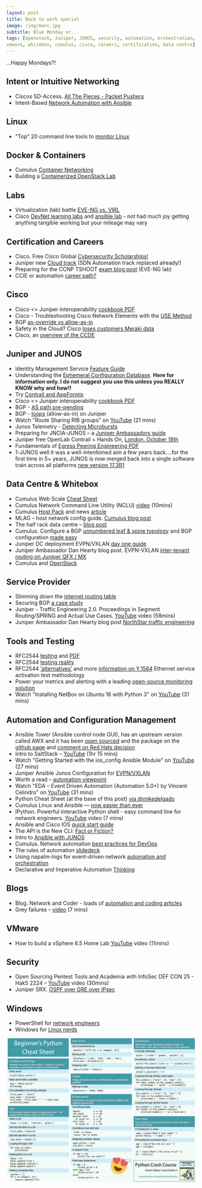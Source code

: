 ```yaml
---
layout: post
title: Back to work special
image: /img/manc.jpg
subtitle: Blue Monday or...
tags: [openstack, Juniper, JUNOS, security, automation, orchestration, intent, linux, docker, containers, labs, eve-ng, 
vmware, whitebox, cumulus, cisco, careers, certification, data centre]
---
```

...Happy Mondays?!

## Intent or Intuitive Networking

* Ciscos SD-Access. [All The Pieces - Packet Pushers](http://packetpushers.net/ciscos-sd-access-pieces/)
* Intent-Based [Network Automation with Ansible](http://jedelman.com/home/intent-based-network-automation-with-ansible/)


## Linux

* "Top" 20 command line tools to [monitor Linux](https://www.tecmint.com/command-line-tools-to-monitor-linux-performance/)


## Docker & Containers

* Cumulus [Container Networking](https://cumulusnetworks.com/learn/web-scale-networking-resources/validated-design-guides/Validated-Design-Guide-Container-Networking-Addressing-Routing-Domain/)
* Building a [Containerized OpenStack Lab](http://networkop.co.uk/blog/2017/09/08/os-lab-docker/)


## Labs

* Virtualization (lab) battle [EVE-NG vs. VIRL](https://www.802101.com/virtualization-battle-eve-ng-vs-virl/)
* Cisco [DevNet learning labs](https://learninglabs.cisco.com/) and [ansible lab](https://learninglabs.cisco.com/modules/sdx-ansible-intro) - not had much joy getting anything tangible working but your mileage may vary


## Certification and Careers

* Cisco. Free Cisco Global [Cybersecurity Scholarships!](https://mkto.cisco.com/security-scholarship)
* Juniper new [Cloud track](https://www.juniper.net/uk/en/training/certification/news/2017/20170908-sdn-automation-track-replacement/) (SDN Automation track replaced already!)
* Preparing for the CCNP TSHOOT [exam blog post](https://www.lab-time.it/2017/09/04/preparing-for-the-ccnp-tshoot-exam/) (EVE-NG lab)
* CCIE or automation [career path?](https://networkerandcoder.wordpress.com/2017/07/25/ccie-vs-network-automation/)


## Cisco

* Cisco <> Juniper interoperability [cookbook PDF](http://networktest.com/jnpriop/cookbook.pdf)
* Cisco - Troubleshooting Cisco Network Elements with the [USE Method](https://www.packetmischief.ca/troubleshooting-cisco-network-elements-with-the-use-method/)
* BGP [as-override vs allow-as-in](https://ccieblog.co.uk/bgp/bgp-as-override-vs-allow-as-in)
* Safety in the Cloud? Cisco [loses customers Meraki data](https://www.theregister.co.uk/2017/08/06/cisco_meraki_data_loss/)
* Cisco, an [overview of the CCDE](https://zigbits.tech/zndp-010-an-overview-of-the-cisco-certified-design-expert-ccde-certification-with-jeremy-filliben/)


## Juniper and JUNOS

* Identity Management Service [Feature Guide](https://www.juniper.net/documentation/en_US/jims1.0.0/information-products/pathway-pages/feature-guide/jims-guide.html)
* Understanding the [Ephemeral Configuration Database](https://www.juniper.net/documentation/en_US/junos/topics/concept/ephemeral-configuration-database-overview.html). **Here for information only. I do not suggest you use this unless you REALLY KNOW why and how!!**
* Try [Contrail and AppFormix](http://www.juniper.net/us/en/cloud-software/trial/)
* Cisco <> Juniper interoperability [cookbook PDF](http://networktest.com/jnpriop/cookbook.pdf)
* BGP - [AS path pre-pending](https://orhanergun.net/2016/06/bgp-path-path-prepending/)
* BGP - [loops](http://www.juniper.net/documentation/en_US/junos11.4/topics/reference/configuration-statement/loops-edit-protocols-bgp-family.html) (allow-as-in) on Juniper
* Watch "Route Sharing RIB groups" on [YouTube](https://youtu.be/JT7rwWM8Yn8) (21 mins)
* Junos Telemetry - [Detecting Microbursts](http://forums.juniper.net/t5/Automation-Programmability/Junos-Telemetry-Detecting-Microbursts/ba-p/311225)
* Preparing for JNCIA-JUNOS – a [Juniper Ambassadors guide](http://puluka.com/home/networking/junos/preparing-for-jncia-junos/)
* Juniper free OpenLab Contrail + Hands On, [London. October 18th](https://learningportal.juniper.net/juniper/user_activity_schedule_info.aspx?id=139433&activity=7150)
* Fundamentals of [Egress Peering Engineering PDF](http://www.juniper.net/documentation/en_US/release-independent/solutions/information-products/pathway-pages/epe-fundamentals.pdf)
* 1-JUNOS well it was a well-intentioned aim a few years back....for the first time in 5+ years, JUNOS is now merged back into a single software train across all platforms [new version 17.3R1](http://www.juniper.net/documentation/en_US/junos/information-products/topic-collections/release-notes/17.3/jd0e127.html)


## Data Centre & Whitebox

* Cumulus Web Scale [Cheat Sheet](http://go.cumulusnetworks.com/e/32472/rking-terminology-cheat-sheet-/94mndn/553030751)
* Cumulus Network Command Line Utility (NCLU) [video](https://cumulusnetworks.com/learn/web-scale-networking-resources/videos/technical-video-demo-cumulus-linux-nclu/) (10mins)
* Cumulus [Host Pack](https://cumulusnetworks.com/products/host-pack/) and news [article](http://www.diversity.net.nz/cumulus-wants-to-network-the-container-world/2017/08/23/)
* MLAG – host network config guide. [Cumulus blog post](https://cumulusnetworks.com/blog/5-host-network-configurations-mlag/)
* The half rack data centre – [blog post](https://thenetworkstack.com/the-half-rack-datacenter/)
* Cumulus. Configure a BGP [unnumbered leaf & spine topology](http://codewerx.ca/2016/04/01/tutorial-configure-a-bgp-unnumbered-leaf-spine-topology-with-cumulus-vx-and-gns3/) and BGP configuration [made easy](http://blog.ipspace.net/2015/02/bgp-configuration-made-simple-with.html)
* Juniper DC deployment EVPN/VXLAN [day one guide](http://forums.juniper.net/t5/Day-One-Books/This-Week-Data-Center-Deployment-with-EVPN-VXLAN/ba-p/312164)
* Juniper Ambassador Dan Hearty blog post. EVPN-VXLAN [inter-tenant routing on Juniper QFX / MX](http://www.inetzero.com/qfxmxevpn/)
* Cumulus and [OpenStack](https://cumulusnetworks.com/blog/openstack-and-cumulus-linux/)


## Service Provider

* Slimming down the [internet routing table](https://www.redpill-linpro.com/sysadvent/2016/12/09/slimming-routing-table.html)
* Securing BGP [a case study](https://rule11.tech/securing-bgp-case-study/)
* Juniper - Traffic Engineering 2.0. Proceedings in Segment Routing/SPRING and Actual Use Cases. [YouTube](https://youtu.be/kMv3p2DX-TU) video  (58mins)
* Juniper Ambassador Dan Hearty blog post [NorthStar traffic engineering](https://danhearty.wordpress.com/2017/08/01/juniper-northstar-3-0-signal-traffic-engineered-mpls-lsps-between-te-domains/)


## Tools and Testing

* RFC2544 [testing](https://www.ietf.org/rfc/rfc2544.txt) and [PDF](https://startrinity.com/VoIP/Resources/sip321.pdf)
* RFC2544 [testing reality](http://www.exfo.com/corporate/blog/2013/still-testing-rfc-2544-really)
* RFC2544 [‘alternatives’](https://tools.ietf.org/html/rfc6815) and more [information on Y.1564](https://www.itu.int/rec/T-REC-Y.1564-201602-I/en) Ethernet service activation test methodology
* Power your metrics and alerting with a leading [open-source monitoring solution](https://prometheus.io/)
* Watch "Installing NetBox on Ubuntu 16 with Python 3" on [YouTube](https://youtu.be/hejOqzUcGZg) (31 mins)


## Automation and Configuration Management

* Ansible Tower (Ansible control node GUI), has an upstream version called AWX and it has been [open sourced](https://www.jeffgeerling.com/blog/2017/ansible-open-sources-ansible-tower-awx) and the package on the [github page](https://github.com/ansible/awx) and [comment on Red Hats decision](http://www.diversity.net.nz/red-hat-does-the-right-thing-with-ansible/2017/09/07/)
* Intro to SaltStack – [YouTube](https://www.youtube.com/watch?v=hePo-hLtsPc) (1hr 15 mins)
* Watch "Getting Started with the ios_config Ansible Module" on [YouTube](https://youtu.be/WXLUgDmvHDI) (27 mins)
* Juniper Ansible Junos Configuration for [EVPN/VXLAN](https://github.com/JNPRAutomate/ansible-junos-evpn-vxlan/blob/master/README.md)
* Worth a read – [automation viewpoint](https://thenewstack.io/end-network-automation-know-feel-fine/)
* Watch "EDA – Event Driven Automation (Automation 5.0+) by Vincent Celindro" on [YouTube](https://youtu.be/CAAlj42ofi8) (31 mins)
* Python Cheat Sheet (at the base of this post) [via @mikedelgado](https://twitter.com/mikedelgado)
* Cumulus Linux and Ansible — [now easier than ever](https://cumulusnetworks.com/blog/cumulus-linux-ansible-now-easier-ever/)
* IPython. Powerful interactive Python shell - easy command line for network engineers. [YouTube](https://youtu.be/9msAkdBOzJY) video (7 mins)
* Ansible and Cisco IOS [quick start guide](https://www.ifconfig.it/hugo/post/2017-05-27-ansible-start/)
* The API is the New CLI: [Fact or Fiction?](https://chrisgrundemann.com/index.php/2017/api-new-cli-fact-fiction/)
* Intro to [Ansible with JUNOS](https://github.com/Juniper/Intro-to-Using-Ansible-with-Junos-OS/wiki#junos-os-and-ansible)
* Cumulus. Network automation [best practices for DevOps](https://cumulusnetworks.com/blog/network-automation-best-practices-devops/)
* The rules of automation [slidedeck](https://www.slideshare.net/JeremySchulman/the-rules-of-network-automation-interopnyc-2014)
* Using napalm-logs for event-driven network [automation and orchestration](https://napalm-automation.net/napalm-logs-released/)
* Declarative and Imperative Automation [Thinking](http://ipengineer.net/2017/09/declarative-and-imperative-automation-thinking/)


## Blogs

* Blog. Network and Coder - loads of [automation and coding articles](https://networkerandcoder.wordpress.com/automation-step-by-step-series/)
* Grey failures – [video](https://rule11.tech/thoughts-grey-failures/) (7 mins)


## VMware

* How to build a vSphere 6.5 Home Lab [YouTube](https://youtu.be/OsB0JML1qrQ) video (11mins)


## Security

* Open Sourcing Pentest Tools and Academia with InfoSec DEF CON 25 - Hak5 2224 – [YouTube](https://youtu.be/q0y7Q9zksII) video (30mins)
* Juniper SRX. [OSPF over GRE over IPsec](https://jncie.eu/firefly-perimeter-ospf-over-gre-over-ipsec/)


## Windows

* PowerShell for [network engineers](https://github.com/1mrobas/PowerShell-for-Networking-Engineers-20170213)
* Windows for [Linux nerds](https://blog.jessfraz.com/post/windows-for-linux-nerds/)

![Python Cheat Sheet](/img/PythonCheatSheet.jpg)

